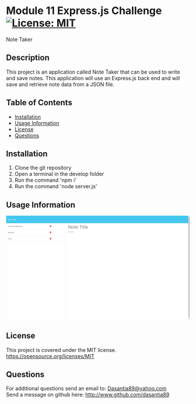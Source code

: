 # Module 11 Express.js Challenge   [![License: MIT](https://img.shields.io/badge/License-MIT-yellow.svg)](https://opensource.org/licenses/MIT)
Note Taker
## Description
 This project is an application called Note Taker that can be used to write and save notes. This application will use an Express.js back end and will save and retrieve note data from a JSON file.

  ## Table of Contents<br>
  - [Installation](#installation)
- [Usage Information](#usage-information)
- [License](#license)
- [Questions](#questions)
## Installation
1. Clone the git repository
2. Open a terminal in the develop folder
3. Run the command 'npm i'
4. Run the command 'node server.js'
## Usage Information 
![Picture of app](assets/Screenshot.png)
## License 
This project is covered under the MIT license.   https://opensource.org/licenses/MIT

  ## Questions
  
  For additional questions send an email to: Dasantia89@yahoo.com <br>
  Send a message on github here: http://www.github.com/dasantia89
    
